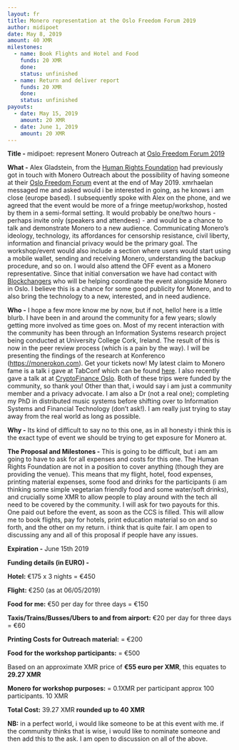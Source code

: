 ```yaml
---
layout: fr
title: Monero representation at the Oslo Freedom Forum 2019
author: midipoet
date: May 8, 2019
amount: 40 XMR
milestones:
  - name: Book Flights and Hotel and Food
    funds: 20 XMR
    done:
    status: unfinished
  - name: Return and deliver report
    funds: 20 XMR
    done:
    status: unfinished
payouts:
  - date: May 15, 2019
    amount: 20 XMR
  - date: June 1, 2019
    amount: 20 XMR
---
```



**Title -** midipoet: represent Monero Outreach at [Oslo Freedom Forum 2019](https://oslofreedomforum.com/events/2019-oslo-freedom-forum)

**What -** Alex Gladstein, from the [Human Rights Foundation](https://hrf.org/) had previously got in touch with Monero Outreach about the possibility of having someone at their [Oslo Freedom Forum](https://oslofreedomforum.com/events/2019-oslo-freedom-forum) event at the end of May 2019. xmrhaelan messaged me and asked would i be interested in going, as he knows i am close (europe based). I subsequently spoke with Alex on the phone, and we agreed that the event would be more of a fringe meetup/workshop, hosted by them in a semi-formal setting. It would probably be one/two hours - perhaps invite only (speakers and attendees) - and would  be a chance to talk and demonstrate Monero to a new audience. Communicating Monero’s ideology, technology, its affordances for censorship resistance, civil liberty, information and financial privacy would be the primary goal. The workshop/event would also include a section where users would start using a mobile wallet, sending and receiving Monero, understanding the backup procedure, and so on. I would also attend the OFF event as a Monero representative. Since that initial conversation we have had contact with [Blockchangers](https://www.blockchangers.com/)  who will be helping coordinate the event alongside Monero in Oslo. I believe this is a chance for some good publicity for Monero, and to also bring the technology to a new, interested, and in need audience. 

**Who -** I hope a few more know me by now, but if not, hello! here is a little blurb. I have been in and around the community for a few years; slowly getting more involved as time goes on. Most of my recent interaction with the community has been through an Information Systems research project being conducted at University College Cork, Ireland. The result of this is now in the peer review process (which is a pain by the way). I will be presenting the findings of the research at Konferenco (https://monerokon.com). Get your tickets now! My latest claim to Monero fame is a talk i gave at TabConf which can be found [here](https://youtu.be/6JIz_H8irAQ). I also recently gave a talk at  at [CryptoFinance Oslo](https://www.reddit.com/r/Monero/comments/9yh9zi/cryptofinance_oslo_2018_report_by_midipoet/). Both of these trips were funded by the community, so thank you! Other than that, i would say i am just a community member and a privacy advocate. I am also a Dr (not a real one); completing my PhD in distributed music systems before shifting over to Information Systems and Financial Technology (don’t ask!). I am really just trying to stay away from the real world as long as possible.

**Why -** Its kind of difficult to say no to this one, as in all honesty i think this is the exact type of event we should be trying to get exposure for Monero at.  

**The Proposal and Milestones -** This is going to be difficult, but i am am going to have to ask for all expenses and costs for this one. The Human Rights Foundation are not in a position to cover anything (though they are providing the venue). This means that my flight, hotel, food expenses, printing material expenses, some food and drinks for the participants (i am thinking some simple vegetarian friendly food and some water/soft drinks), and crucially some XMR to allow people to play around with the tech all need to be covered by the community. 
I will ask for two payouts for this. One paid out before the event, as soon as the CCS is filled. This will allow me to book flights, pay for hotels, print education material so on and so forth, and the other on my return. i think that is quite fair. I am open to discussing any and all of this proposal if people have any issues.

**Expiration -** June 15th 2019

**Funding details (in EURO) -**

**Hotel:** €175 x 3 nights = €450

**Flight:** €250 (as at 06/05/2019)

**Food for me:** €50 per day for three days  = €150

**Taxis/Trains/Busses/Ubers to and from airport:** €20 per day for three days  = €60

**Printing Costs for Outreach material:** = €200

**Food for the workshop participants:** = €500

Based on an approximate XMR price of **€55 euro per XMR**, this equates to **29.27 XMR**

**Monero for workshop purposes:**  = 0.1XMR per participant approx 100 participants. 10 XMR

**Total Cost:** 39.27 XMR **rounded up to 40 XMR**

**NB:** in a perfect world, i would like someone to be at this event with me. if the community thinks that is wise, i would like to nominate someone and then add this to the ask. I am open to discussion on all of the above. 